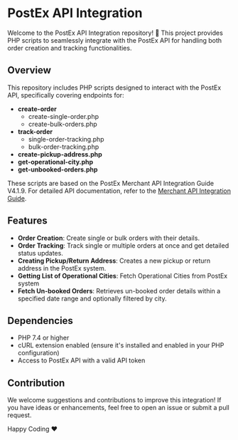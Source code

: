 # PostEx API Integration

Welcome to the PostEx API Integration repository! 🚀 This project provides PHP scripts to seamlessly integrate with the PostEx API for handling both order creation and tracking functionalities.

## Overview
This repository includes PHP scripts designed to interact with the PostEx API, specifically covering endpoints for:

- **create-order**
  - create-single-order.php
  - create-bulk-orders.php
- **track-order**
  - single-order-tracking.php
  - bulk-order-tracking.php
- **create-pickup-address.php**
- **get-operational-city.php**
- **get-unbooked-orders.php**

These scripts are based on the PostEx Merchant API Integration Guide V4.1.9. For detailed API documentation, refer to the [Merchant API Integration Guide](https://merchant-api-guide.s3.ap-south-1.amazonaws.com/PostEx-COD_API_Integration_Guide_V4.1.9.pdf).

## Features
- **Order Creation**: Create single or bulk orders with their details.
- **Order Tracking**: Track single or multiple orders at once and get detailed status updates.
- **Creating Pickup/Return Address**: Creates a new pickup or return address in the PostEx system.
- **Getting List of Operational Cities**: Fetch Operational Cities from PostEx system
- **Fetch Un-booked Orders**: Retrieves un-booked order details within a specified date range and optionally filtered by city.

## Dependencies
- PHP 7.4 or higher
- cURL extension enabled (ensure it's installed and enabled in your PHP configuration)
- Access to PostEx API with a valid API token

## Contribution
We welcome suggestions and contributions to improve this integration! If you have ideas or enhancements, feel free to open an issue or submit a pull request.

Happy Coding ❤️